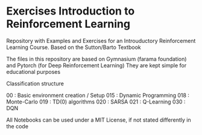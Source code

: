 # Exercises Introduction to Reinforcement Learning

Repository with Examples and Exercises for an Introuductory Reinforcement Learning Course. Based on the Sutton/Barto Textbook

The files in this repository are based on Gymnasium (farama foundation) and Pytorch (for Deep Reinforcement Learning)
They are kept simple for educational purposes

Classification structure

00 : Basic environment creation / Setup
015 : Dynamic Programming
018 : Monte-Carlo
019 : TD(0) algorithms
020 : SARSA
021 : Q-Learning
030 : DQN 

All Notebooks can be used under a MIT License, if not stated differently in the code
